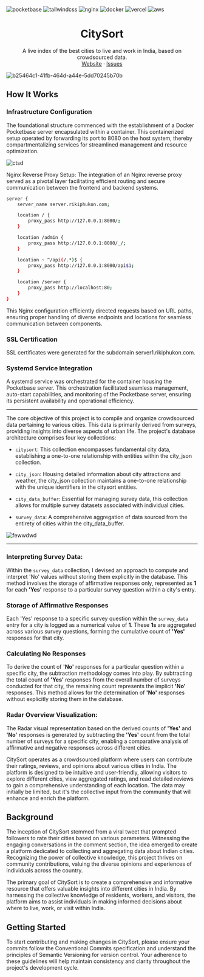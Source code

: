 ![pocketbase](https://img.shields.io/badge/PocketBase-B8DBE4?style=for-the-badge&logo=PocketBase&logoColor=white)
![tailwindcss](https://img.shields.io/badge/Tailwind_CSS-38B2AC?style=for-the-badge&logo=tailwind-css&logoColor=white)
![nginx](https://img.shields.io/badge/Nginx-009639?style=for-the-badge&logo=nginx&logoColor=white)
![docker](https://img.shields.io/badge/Docker-2CA5E0?style=for-the-badge&logo=docker&logoColor=white)
![vercel](https://img.shields.io/badge/Vercel-000000?style=for-the-badge&logo=vercel&logoColor=white)
![aws](https://img.shields.io/badge/Amazon_AWS-FF9900?style=for-the-badge&logo=amazonaws&logoColor=white)

<p align="center">
  <h1 align="center">CitySort</h1>
</p>
<p align="center">
  <p align="center">
     A live index of the best cities to live and work in India, based on crowdsourced data.
    <br />
    <a href="https://citysort.vercel.app">Website</a>
    ·
    <a href="https://github.com/phukon/citysort/issues">Issues</a>
  </p>
    <img src="https://github.com/phukon/citysort/assets/60285613/2b3f8f79-8845-49fe-85f5-8112ef06e637" alt="b25464c1-41fb-464d-a44e-5dd70245b70b">
</p>

## How It Works

### Infrastructure Configuration
The foundational structure commenced with the establishment of a Docker Pocketbase server encapsulated within a container. This containerized setup operated by forwarding its port to 8080 on the host system, thereby compartmentalizing services for streamlined management and resource optimization.


![ctsd](https://github.com/phukon/citysort/assets/60285613/f06acefc-5f20-4cc7-9005-582a242f5522)

Nginx Reverse Proxy Setup:
The integration of an Nginx reverse proxy served as a pivotal layer facilitating efficient routing and secure communication between the frontend and backend systems.

```bash
server {
    server_name server.rikiphukon.com;

    location / {
        proxy_pass http://127.0.0.1:8080/;
    }

    location /admin {
        proxy_pass http://127.0.0.1:8080/_/;
    }

    location ~ ^/api(/.*)$ {
        proxy_pass http://127.0.0.1:8080/api$1;
    }

    location /server {
        proxy_pass http://localhost:80;
    }
}
```

This Nginx configuration efficiently directed requests based on URL paths, ensuring proper handling of diverse endpoints and locations for seamless communication between components.

### SSL Certification
SSL certificates were generated for the subdomain server1.rikiphukon.com.

### Systemd Service Integration
A systemd service was orchestrated for the container housing the Pocketbase server. This orchestration facilitated seamless management, auto-start capabilities, and monitoring of the Pocketbase server, ensuring its persistent availability and operational efficiency.

---

The core objective of this project is to compile and organize crowdsourced data pertaining to various cities. This data is primarily derived from surveys, providing insights into diverse aspects of urban life. The project's database architecture comprises four key collections:

- `citysort`: This collection encompasses fundamental city data, establishing a one-to-one relationship with entities within the city_json collection.

- `city_json`: Housing detailed information about city attractions and weather, the city_json collection maintains a one-to-one relationship with the unique identifiers in the citysort entities.

- `city_data_buffer`: Essential for managing survey data, this collection allows for multiple survey datasets associated with individual cities.

- `survey_data`: A comprehensive aggregation of data sourced from the entirety of cities within the city_data_buffer.

![fewwdwd](https://github.com/phukon/citysort/assets/60285613/78e9d840-9255-4ee9-b789-eada07733f3e)

---

### Interpreting Survey Data:
Within the `survey_data` collection, I devised an approach to compute and interpret 'No' values without storing them explicitly in the database. This method involves the storage of affirmative responses only, represented as <b>1</b> for each <b>'Yes'</b> response to a particular survey question within a city's entry.

### Storage of Affirmative Responses
Each 'Yes' response to a specific survey question within the `survey_data` entry for a city is logged as a numerical value of <b>1</b>. These <b>1s</b> are aggregated across various survey questions, forming the cumulative count of <b>'Yes'</b> responses for that city.

### Calculating No Responses
To derive the count of <b>'No'</b> responses for a particular question within a specific city, the subtraction methodology comes into play. By subtracting the total count of  <b>'Yes'</b> responses from the overall number of surveys conducted for that city, the remaining count represents the implicit  <b>'No'</b> responses. This method allows for the determination of <b>'No'</b> responses without explicitly storing them in the database.

### Radar Overview Visualization:
The Radar visual representation based on the derived counts of <b>'Yes'</b> and <b>'No'</b> responses is generated by subtracting the <b>'Yes'</b> count from the total number of surveys for a specific city, enabling a comparative analysis of affirmative and negative responses across different cities.

CitySort operates as a crowdsourced platform where users can contribute their ratings, reviews, and opinions about various cities in India. The platform is designed to be intuitive and user-friendly, allowing visitors to explore different cities, view aggregated ratings, and read detailed reviews to gain a comprehensive understanding of each location. The data may initially be limited, but it's the collective input from the community that will enhance and enrich the platform.

## Background

The inception of CitySort stemmed from a viral tweet that prompted followers to rate their cities based on various parameters. Witnessing the engaging conversations in the comment section, the idea emerged to create a platform dedicated to collecting and aggregating data about Indian cities. Recognizing the power of collective knowledge, this project thrives on community contributions, valuing the diverse opinions and experiences of individuals across the country.

The primary goal of CitySort is to create a comprehensive and informative resource that offers valuable insights into different cities in India. By harnessing the collective knowledge of residents, workers, and visitors, the platform aims to assist individuals in making informed decisions about where to live, work, or visit within India.

## Getting Started

To start contributing and making changes in CitySort, please ensure your commits follow the Conventional Commits specification and understand the principles of Semantic Versioning for version control. Your adherence to these guidelines will help maintain consistency and clarity throughout the project's development cycle.
